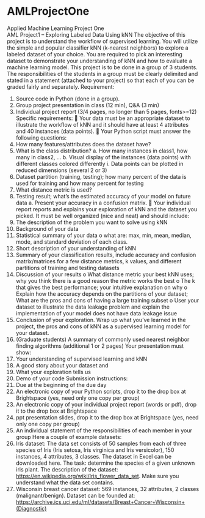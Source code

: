 # AMLProjectOne
Applied Machine Learning Project One  
AML Project1 – Exploring Labeled Data Using kNN
The objective of this project is to understand the workflow of supervised learning. You will
utilize the simple and popular classifier kNN (k‐nearest neighbors) to explore a labeled dataset
of your choice. You are required to pick an interesting dataset to demonstrate your
understanding of kNN and how to evaluate a machine learning model.
This project is to be done in a group of 3 students. The responsibilities of the students in a
group must be clearly delimited and stated in a statement (attached to your project) so that
each of you can be graded fairly and separately.
Requirement:
1. Source code in Python (done in a group).  
2. Group project presentation in class (12 min), Q&A (3 min)  
3. Individual project report (3/4 pages, no longer than 5 pages, fonts>=12)  
Specific requirements:
 Your data must be an appropriate dataset to illustrate the workflow of kNN and it
should have at least 4 attributes and 40 instances (data points).
 Your Python script must answer the following questions:
1. How many features/attributes does the dataset have?
2. What is the class distribution?
a. How many instances in class1, how many in class2, …
b. Visual display of the instances (data points) with different classes colored
differently
i. Data points can be plotted in reduced dimensions (several 2 or 3)
3. Dataset partition (training, testing); how many percent of the data is used for
training and how many percent for testing
4. What distance metric is used?
5. Testing result; what’s the estimated accuracy of your model on future data
a. Present your accuracy in a confusion matrix.
 Your individual report reports and explains your exploration of kNN and the dataset you
picked. It must be well organized (nice and neat) and should include:
1. The description of the problem you want to solve using kNN
2. Background of your data
3. Statistical summary of your data
o what are: max, min, mean, median, mode, and standard deviation of each class.
4. Short description of your understanding of kNN
5. Summary of your classification results, include accuracy and confusion
matrix/matrices for a few distance metrics, k values, and different partitions of
training and testing datasets
6. Discussion of your results
o What distance metric your best kNN uses; why you think there is a good reason
the metric works the best
o The k that gives the best performance; your intuitive explanation on why
o Explain how the accuracy depends on the partitions of your dataset; What are
the pros and cons of having a large training subset
o User your dataset to illustrate the data leakage problem and explain the
implementation of your model does not have data leakage issue
7. Conclusion of your exploration. Wrap up what you’ve learned in the project, the
pros and cons of kNN as a supervised learning model for your dataset.
8. (Graduate students) A summary of commonly used nearest neighbor finding
algorithms (additional 1 or 2 pages)
Your presentation must show:
1. Your understanding of supervised learning and kNN
2. A good story about your dataset and  
3. What your exploration tells us
4. Demo of your code
Submission instructions:
1. Due at the beginning of the due day
2. An electronic copy of your Python scripts, drop it to the drop box at Brightspace (yes,
need only one copy per group)
3. An electronic copy of your individual project report (words or pdf), drop it to the drop
box at Brightspace
4. ppt presentation slides, drop it to the drop box at Brightspace (yes, need only one copy
per group)  
5. An individual statement of the responsibilities of each member in your group
Here a couple of example datasets:
1. Iris dataset: The data set consists of 50 samples from each of three species of Iris (Iris
setosa, Iris virginica and Iris versicolor), 150 instances, 4 attributes, 3 classes. The
dataset in Excel can be downloaded here. The task: determine the species of a given
unknown iris plant.
The description of the dataset: https://en.wikipedia.org/wiki/Iris_flower_data_set.
Make sure you understand what the data set contains.
2. Wisconsin breast cancer dataset: 569 instances, 32 attributes, 2 classes
(malignant/benign). Dataset can be founded at:
https://archive.ics.uci.edu/ml/datasets/Breast+Cancer+Wisconsin+(Diagnostic)  
